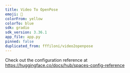 ```yaml
---
title: Video To OpenPose
emoji: 🕺
colorFrom: yellow
colorTo: blue
sdk: gradio
sdk_version: 3.36.1
app_file: app.py
pinned: false
duplicated_from: fffiloni/video2openpose
---
```


Check out the configuration reference at https://huggingface.co/docs/hub/spaces-config-reference
